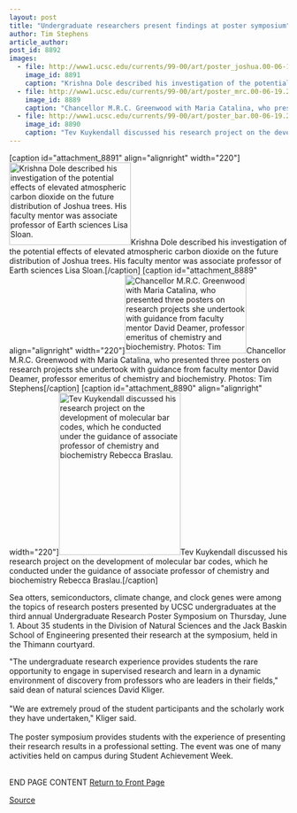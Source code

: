 ```yaml
---
layout: post
title: "Undergraduate researchers present findings at poster symposium"
author: Tim Stephens
article_author: 
post_id: 8892
images:
  - file: http://www1.ucsc.edu/currents/99-00/art/poster_joshua.00-06-19.220.jpg
    image_id: 8891
    caption: "Krishna Dole described his investigation of the potential effects of elevated atmospheric carbon dioxide on the future distribution of Joshua trees. His faculty mentor was associate professor of Earth sciences Lisa Sloan."
  - file: http://www1.ucsc.edu/currents/99-00/art/poster_mrc.00-06-19.220.jpg
    image_id: 8889
    caption: "Chancellor M.R.C. Greenwood with Maria Catalina, who presented three posters on research projects she undertook with guidance from faculty mentor David Deamer, professor emeritus of chemistry and biochemistry. Photos: Tim Stephens"
  - file: http://www1.ucsc.edu/currents/99-00/art/poster_bar.00-06-19.220.jpg
    image_id: 8890
    caption: "Tev Kuykendall discussed his research project on the development of molecular bar codes, which he conducted under the guidance of associate professor of chemistry and biochemistry Rebecca Braslau."
---
```


[caption id="attachment_8891" align="alignright" width="220"]<a href="http://dev-ucsc-news.pantheonsite.io/wp-content/uploads/2000/06/poster_joshua.00-06-19.220.jpg"><img class="size-full wp-image-8891" src="http://dev-ucsc-news.pantheonsite.io/wp-content/uploads/2000/06/poster_joshua.00-06-19.220.jpg" alt="Krishna Dole described his investigation of the potential effects of elevated atmospheric carbon dioxide on the future distribution of Joshua trees. His faculty mentor was associate professor of Earth sciences Lisa Sloan." width="220" height="149" /></a>Krishna Dole described his investigation of the potential effects of elevated atmospheric carbon dioxide on the future distribution of Joshua trees. His faculty mentor was associate professor of Earth sciences Lisa Sloan.[/caption]
[caption id="attachment_8889" align="alignright" width="220"]<a href="http://dev-ucsc-news.pantheonsite.io/wp-content/uploads/2000/06/poster_mrc.00-06-19.220.jpg"><img class="size-full wp-image-8889" src="http://dev-ucsc-news.pantheonsite.io/wp-content/uploads/2000/06/poster_mrc.00-06-19.220.jpg" alt="Chancellor M.R.C. Greenwood with Maria Catalina, who presented three posters on research projects she undertook with guidance from faculty mentor David Deamer, professor emeritus of chemistry and biochemistry. Photos: Tim Stephens" width="220" height="142" /></a>Chancellor M.R.C. Greenwood with Maria Catalina, who presented three posters on research projects she undertook with guidance from faculty mentor David Deamer, professor emeritus of chemistry and biochemistry. Photos: Tim Stephens[/caption]
[caption id="attachment_8890" align="alignright" width="220"]<a href="http://dev-ucsc-news.pantheonsite.io/wp-content/uploads/2000/06/poster_bar.00-06-19.220.jpg"><img class="size-full wp-image-8890" src="http://dev-ucsc-news.pantheonsite.io/wp-content/uploads/2000/06/poster_bar.00-06-19.220.jpg" alt="Tev Kuykendall discussed his research project on the development of molecular bar codes, which he conducted under the guidance of associate professor of chemistry and biochemistry Rebecca Braslau." width="220" height="293" /></a>Tev Kuykendall discussed his research project on the development of molecular bar codes, which he conducted under the guidance of associate professor of chemistry and biochemistry Rebecca Braslau.[/caption]
<p>
  Sea otters, semiconductors, climate change, and clock genes were among the topics of research posters presented by UCSC undergraduates at the third annual Undergraduate Research Poster Symposium on Thursday, June 1. About 35 students in the Division of Natural Sciences and the Jack Baskin School of Engineering presented their research at the symposium, held in the Thimann courtyard.
</p>"The undergraduate research experience provides students the rare opportunity to engage in supervised research and learn in a dynamic environment of discovery from professors who are leaders in their fields," said dean of natural sciences David Kliger.<br>
<br>
"We are extremely proud of the student participants and the scholarly work they have undertaken," Kliger said.<br>
<br>
The poster symposium provides students with the experience of presenting their research results in a professional setting. The event was one of many activities held on campus during Student Achievement Week.
<p>
  <br>
  END PAGE CONTENT <a href="../../index.html">Return to Front Page</a> <img align="bottom" alt=" " border="0" height="1" src="../../images/trans.gif" width="385">
</p>
<p><a href="http://www1.ucsc.edu/currents/99-00/06-19/posters.html" title="Permalink to posters">Source</a></p>
